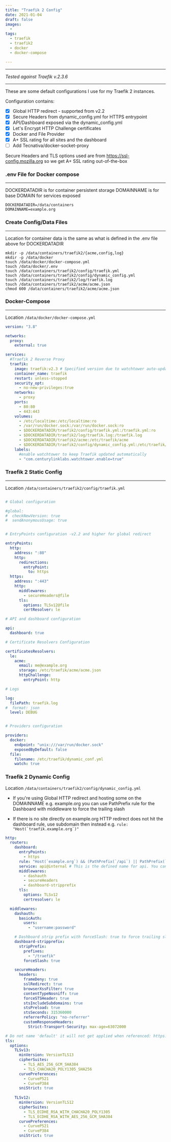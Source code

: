 ```yaml
---
title: "Traefik 2 Config"
date: 2021-01-04
draft: false
images: 
  - 
tags: 
  - traefik
  - traefik2
  - docker
  - docker-compose

---
```


---
 *Tested against Traefik v.2.3.6*

---
 These are some default configurations I use for my Traefik 2 instances.

 Configuration contains:
 - [x] Global HTTP redirect - supported from v2.2
 - [x] Secure Headers from dynamic_config.yml for HTTPS entrypoint
 - [x] API/Dashboard exposed via the dynamic_config.yml
 - [x] Let's Encrypt HTTP Challenge certificates
 - [x] Docker and File Provider
 - [x] A+ SSL rating for all sites and the dashboard
 - [ ] Add Tecnativa/docker-socket-proxy 

Secure Headers and TLS options used are from https://ssl-config.mozilla.org so we get A+ SSL rating out-of-the-box

### .env File for Docker compose
---

DOCKERDATADIR is for container persistent storage
DOMAINNAME is for base DOMAIN for services exposed

```
DOCKERDATADIR=/data/containers
DOMAINNAME=example.org
```

### Create Config/Data Files
---

Location for container data is the same as what is defined in the .env file above for DOCKERDATADIR

```
mkdir -p /data/containers/traefik2/{acme,config,log}
mkdir -p /data/docker
touch /data/docker/docker-compose.yml
touch /data/docker/.env
touch /data/containers/traefik2/config/traefik.yml
touch /data/containers/traefik2/config/dynamic_config.yml
touch /data/containers/traefik2/log/traefik.log
touch /data/containers/traefik2/acme/acme.json
chmod 600 /data/containers/traefik2/acme/acme.json
```


### Docker-Compose
---

Location ```/data/docker/docker-compose.yml```

```yaml
version: "3.8"

networks:
  proxy:
    external: true

services:
  #Traefik 2 Reverse Proxy
  traefik:
    image: traefik:v2.3 # Specified version due to watchtower auto-updating
    container_name: traefik
    restart: unless-stopped
    security_opt:
      - no-new-privileges:true
    networks:
      - proxy
    ports:
      - 80:80
      - 443:443
    volumes:
      - /etc/localtime:/etc/localtime:ro
      - /var/run/docker.sock:/var/run/docker.sock:ro
      - $DOCKERDATADIR/traefik2/config/traefik.yml:/traefik.yml:ro
      - $DOCKERDATADIR/traefik2/log/traefik.log:/traefik.log
      - $DOCKERDATADIR/traefik2/acme:/etc/traefik/acme
      - $DOCKERDATADIR/traefik2/config/dynamic_config.yml:/etc/traefik/dynamic_conf.yml:ro
    labels:
      #enable watchtower to keep Traefik updated automatically
      - "com.centurylinklabs.watchtower.enable=true"
```
     
### Traefik 2 Static Config
---

Location ```/data/containers/traefik2/config/traefik.yml```

```yaml

# Global configuration

#global:
#  checkNewVersion: true
#  sendAnonymousUsage: true


# EntryPoints configuration -v2.2 and higher for global redirect

entryPoints:
  http:
    address: ":80"
    http:
      redirections:
        entryPoint:
          to: https
  https:
    address: ":443"
    http:
      middlewares:
        - secureHeaders@file
      tls:
        options: TLSv12@file
        certResolver: le

# API and dashboard configuration

api:
  dashboard: true

# Certificate Resolvers Configuration

certificatesResolvers:
  le:
    acme:
      email: me@example.org
      storage: /etc/traefik/acme/acme.json
      httpChallenge:
        entryPoint: http

# Logs

log:
  filePath: traefik.log
#  format: json
  level: DEBUG


# Providers configuration

providers:
  docker:
    endpoint: "unix:///var/run/docker.sock"
    exposedByDefault: false
  file:
    filename: /etc/traefik/dynamic_conf.yml
    watch: true

```

### Traefik 2 Dynamic Config


Location ```/data/containers/traefik2/config/dynamic_config.yml```


- If you're using Global HTTP redirect and hosting some on the DOMAINNAME e.g. example.org you can use PathPrefix rule for the Dashboard with middleware to force the trailing slash

- If there is no site directly on example.org HTTP redirect does not hit the dashboard rule, use subdomain then instead e.g. ``` rule: "Host(`traefik.example.org`)" ```

```yaml
http:
  routers:
    dashboard:
      entryPoints:
        - https
      rule: "Host(`example.org`) && (PathPrefix(`/api`) || PathPrefix(`/traefik`))"
      service: api@internal # This is the defined name for api. You cannot change it.
      middlewares:
        - dashauth
        - secureHeaders
        - dashboard-stripprefix
      tls:
        options: TLSv12
        certresolver: le

  middlewares:
    dashauth:
      basicAuth:
        users:
          - "username:password"

    # Dashboard strip prefix with forceSlash: true to force trailing slash on /Dashboard/
    dashboard-stripprefix:
      stripPrefix:
        prefixes:
          - "/traefik"
        forceSlash: true

    secureHeaders:
      headers:
        frameDeny: true
        sslRedirect: true
        browserXssFilter: true
        contentTypeNosniff: true
        forceSTSHeader: true
        stsIncludeSubdomains: true
        stsPreload: true
        stsSeconds: 315360000
        referrerPolicy: "no-referrer"
        customResponseHeaders:
          Strict-Transport-Security: max-age=63072000

# Do not name 'default' it will not get applied when referenced: https://github.com/traefik/traefik/issues/6181
tls:
  options:
    TLSv13:
      minVersion: VersionTLS13
      cipherSuites:
        - TLS_AES_256_GCM_SHA384
        - TLS_CHACHA20_POLY1305_SHA256
      curvePreferences:
        - CurveP521
        - CurveP384
      sniStrict: true
        
    TLSv12:
      minVersion: VersionTLS12
      cipherSuites:
        - TLS_ECDHE_RSA_WITH_CHACHA20_POLY1305
        - TLS_ECDHE_RSA_WITH_AES_256_GCM_SHA384
      curvePreferences:
        - CurveP521
        - CurveP384
      sniStrict: true

```